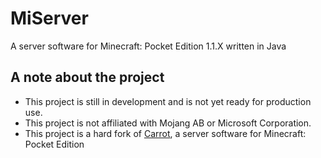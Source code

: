 # MiServer

A server software for Minecraft: Pocket Edition 1.1.X written in Java

## A note about the project
 - This project is still in development and is not yet ready for production use.
 - This project is not affiliated with Mojang AB or Microsoft Corporation.
 - This project is a hard fork of [Carrot](https://github.com/olovink/Carrot), a server software for Minecraft: Pocket Edition
